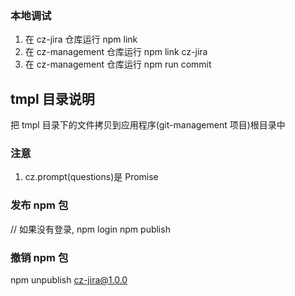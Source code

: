 ### 本地调试

1. 在 cz-jira 仓库运行 npm link
2. 在 cz-management 仓库运行 npm link cz-jira
3. 在 cz-management 仓库运行 npm run commit

## tmpl 目录说明

把 tmpl 目录下的文件拷贝到应用程序(git-management 项目)根目录中

### 注意

1. cz.prompt(questions)是 Promise

### 发布 npm 包

// 如果没有登录, npm login
npm publish

### 撤销 npm 包

npm unpublish cz-jira@1.0.0
